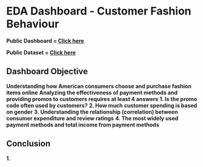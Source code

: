 # EDA Dashboard - Customer Fashion Behaviour

**Public Dashboard = [Click here](https://public.tableau.com/app/profile/garea.a/viz/Milestone1_17073949400080/Dashboard1?publish=yes)**

**Public Dataset = [Click here](https://www.kaggle.com/datasets/iamsouravbanerjee/customer-shopping-trends-dataset)**

## Dashboard Objective
**Understanding how American consumers choose and purchase fashion items online**
**Analyzing the effectiveness of payment methods and providing promos to customers requires at least 4 answers**
**1. Is the promo code often used by customers?**
**2. How much customer spending is based on gender**
**3. Understanding the relationship (correlation) between consumer expenditure and review ratings**
**4. The most widely used payment methods and total income from payment methods**

## Conclusion 
**1.**



